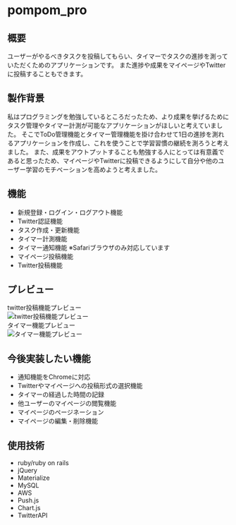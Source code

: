 # pompom_pro

## 概要
ユーザーがやるべきタスクを投稿してもらい、タイマーでタスクの進捗を測っていただくためのアプリケーションです。
また進捗や成果をマイページやTwitterに投稿することもできます。

## 製作背景
私はプログラミングを勉強しているところだったため、より成果を挙げるためにタスク管理やタイマー計測が可能なアプリケーションがほしいと考えていました。
そこでToDo管理機能とタイマー管理機能を掛け合わせて1日の進捗を測れるアプリケーションを作成し、これを使うことで学習習慣の継続を測ろうと考えました。
また、成果をアウトプットすることも勉強する人にとっては有意義であると思ったため、マイページやTwitterに投稿できるようにして自分や他のユーザー学習のモチベーションを高めようと考えました。

## 機能
* 新規登録・ログイン・ログアウト機能
* Twitter認証機能
* タスク作成・更新機能
* タイマー計測機能
* タイマー通知機能 ※Safariブラウザのみ対応しています
* マイページ投稿機能
* Twitter投稿機能

## プレビュー
twitter投稿機能プレビュー  
![twitter投稿機能プレビュー](https://user-images.githubusercontent.com/54617124/68561340-79939580-0488-11ea-9e40-90516a15edeb.gif)      
タイマー機能プレビュー  
![タイマー機能プレビュー](https://user-images.githubusercontent.com/54617124/68562529-73ec7e80-048d-11ea-93fd-77211b7bcf7a.gif)

## 今後実装したい機能
* 通知機能をChromeに対応
* Twitterやマイページへの投稿形式の選択機能
* タイマーの経過した時間の記録
* 他ユーザーのマイページの閲覧機能
* マイページのページネーション
* マイページの編集・削除機能


## 使用技術
* ruby/ruby on rails
* jQuery
* Materialize
* MySQL
* AWS
* Push.js
* Chart.js
* TwitterAPI